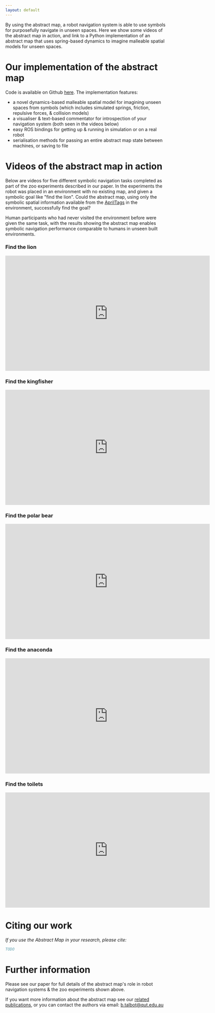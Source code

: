 ```yaml
---
layout: default
---
```


By using the abstract map, a robot navigation system is able to use symbols for purposefully navigate in unseen spaces. Here we show some videos of the abstract map in action, and link to a Python implementation of an abstract map that uses spring-based dynamics to imagine malleable spatial models for unseen spaces.

# Our implementation of the abstract map

Code is available on Github [here](https://github.com/btalb/abstract_map). The implementation features:

- a novel dynamics-based malleable spatial model for imagining unseen spaces from symbols (which includes simulated springs, friction, repulsive forces, & collision models)
- a visualiser & text-based commentator for introspection of your navigation system (both seen in the videos below)
- easy ROS bindings for getting up & running in simulation or on a real robot
- serialisation methods for passing an entire abstract map state between machines, or saving to file

# Videos of the abstract map in action

Below are videos for five different symbolic navigation tasks completed as part of the zoo experiments described in our paper. In the experiments the robot was placed in an environment with no existing map, and given a symbolic goal like "find the lion". Could the abstract map, using only the symbolic spatial information available from the [AprilTags](https://april.eecs.umich.edu/software/apriltag.html) in the environment, successfully find the goal?

Human participants who had never visited the environment before were given the same task, with the results showing the abstract map enables symbolic navigation performance comparable to humans in unseen built environments.

### Find the lion

<iframe width="640" height="360" src="https://www.youtube.com/embed/NdhVYIidyUw" frameborder="0" allow="accelerometer; autoplay; encrypted-media; gyroscope; picture-in-picture" allowfullscreen></iframe>

### Find the kingfisher

<iframe width="640" height="360" src="https://www.youtube.com/embed/O3sRISE1juc" frameborder="0" allow="accelerometer; autoplay; encrypted-media; gyroscope; picture-in-picture" allowfullscreen></iframe>

### Find the polar bear

<iframe width="640" height="360" src="https://www.youtube.com/embed/oOVVyGs8TgI" frameborder="0" allow="accelerometer; autoplay; encrypted-media; gyroscope; picture-in-picture" allowfullscreen></iframe>

### Find the anaconda

<iframe width="640" height="360" src="https://www.youtube.com/embed/MIdKRc71V2A" frameborder="0" allow="accelerometer; autoplay; encrypted-media; gyroscope; picture-in-picture" allowfullscreen></iframe>

### Find the toilets

<iframe width="640" height="360" src="https://www.youtube.com/embed/vmssbxaEsyo" frameborder="0" allow="accelerometer; autoplay; encrypted-media; gyroscope; picture-in-picture" allowfullscreen></iframe>

# Citing our work

_If you use the Abstract Map in your research, please cite:_

```bibtex
TODO
```

# Further information

Please see our paper for full details of the abstract map's role in robot navigation systems & the zoo experiments shown above. 

If you want more information about the abstract map see our [related publications](https://scholar.google.com/citations?user=oDCvYTEAAAAJ&hl=en), or you can contact the authors via email: [b.talbot@qut.edu.au](mailto:b.talbot@qut.edu.au)
